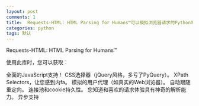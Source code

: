 ```yaml
---
layout: post
comments: 1
title:  Requests-HTML: HTML Parsing for Humans™可以模拟浏览器请求的Python库
categories: python
tags: 默认
---
```


Requests-HTML: HTML Parsing for Humans™

使用此库时，您可以获取：

全面的JavaScript支持！
CSS选择器（jQuery风格，多亏了PyQuery）。
XPath Selectors，让您感到内fa。
模拟的用户代理（如真实的Web浏览器）。
自动跟随重定向。
连接池和cookie持久性。
您知道和喜欢的请求体验具有神奇的解析能力。
异步支持

<script src="https://gist.github.com/napoler/9b5ede6207c8487040e82309c8770ff3.js"></script>
